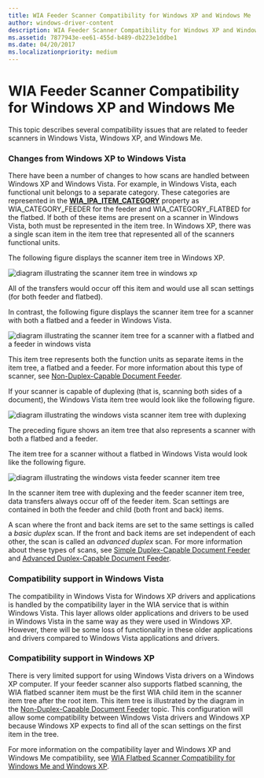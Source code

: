 ```yaml
---
title: WIA Feeder Scanner Compatibility for Windows XP and Windows Me
author: windows-driver-content
description: WIA Feeder Scanner Compatibility for Windows XP and Windows Me
ms.assetid: 7877943e-ee61-455d-b489-db223e1ddbe1
ms.date: 04/20/2017
ms.localizationpriority: medium
---
```


# WIA Feeder Scanner Compatibility for Windows XP and Windows Me





This topic describes several compatibility issues that are related to feeder scanners in Windows Vista, Windows XP, and Windows Me.

### Changes from Windows XP to Windows Vista

There have been a number of changes to how scans are handled between Windows XP and Windows Vista. For example, in Windows Vista, each functional unit belongs to a separate category. These categories are represented in the [**WIA\_IPA\_ITEM\_CATEGORY**](https://msdn.microsoft.com/library/windows/hardware/ff551581) property as WIA\_CATEGORY\_FEEDER for the feeder and WIA\_CATEGORY\_FLATBED for the flatbed. If both of these items are present on a scanner in Windows Vista, both must be represented in the item tree. In Windows XP, there was a single scan item in the item tree that represented all of the scanners functional units.

The following figure displays the scanner item tree in Windows XP.

![diagram illustrating the scanner item tree in windows xp](images/wia-feeder-tree-xp.png)

All of the transfers would occur off this item and would use all scan settings (for both feeder and flatbed).

In contrast, the following figure displays the scanner item tree for a scanner with both a flatbed and a feeder in Windows Vista.

![diagram illustrating the scanner item tree for a scanner with a flatbed and a feeder in windows vista](images/wia-feeder-tree4.png)

This item tree represents both the function units as separate items in the item tree, a flatbed and a feeder. For more information about this type of scanner, see [Non-Duplex-Capable Document Feeder](non-duplex-capable-document-feeder.md).

If your scanner is capable of duplexing (that is, scanning both sides of a document), the Windows Vista item tree would look like the following figure.

![diagram illustrating the windows vista scanner item tree with duplexing](images/wia-feeder-tree3.png)

The preceding figure shows an item tree that also represents a scanner with both a flatbed and a feeder.

The item tree for a scanner without a flatbed in Windows Vista would look like the following figure.

![diagram illustrating the windows vista feeder scanner item tree](images/wia-feeder-tree1.png)

In the scanner item tree with duplexing and the feeder scanner item tree, data transfers always occur off of the feeder item. Scan settings are contained in both the feeder and child (both front and back) items.

A scan where the front and back items are set to the same settings is called a *basic duplex* scan. If the front and back items are set independent of each other, the scan is called an *advanced duplex* scan. For more information about these types of scans, see [Simple Duplex-Capable Document Feeder](simple-duplex-capable-document-feeder.md) and [Advanced Duplex-Capable Document Feeder](advanced-duplex-capable-document-feeder.md).

### Compatibility support in Windows Vista

The compatibility in Windows Vista for Windows XP drivers and applications is handled by the compatibility layer in the WIA service that is within Windows Vista. This layer allows older applications and drivers to be used in Windows Vista in the same way as they were used in Windows XP. However, there will be some loss of functionality in these older applications and drivers compared to Windows Vista applications and drivers.

### Compatibility support in Windows XP

There is very limited support for using Windows Vista drivers on a Windows XP computer. If your feeder scanner also supports flatbed scanning, the WIA flatbed scanner item must be the first WIA child item in the scanner item tree after the root item. This item tree is illustrated by the diagram in the [Non-Duplex-Capable Document Feeder](non-duplex-capable-document-feeder.md) topic. This configuration will allow some compatibility between Windows Vista drivers and Windows XP because Windows XP expects to find all of the scan settings on the first item in the tree.

For more information on the compatibility layer and Windows XP and Windows Me compatibility, see [WIA Flatbed Scanner Compatibility for Windows Me and Windows XP](wia-flatbed-scanner-compatibility-for-windows-xp-and-windows-me.md).

 

 





